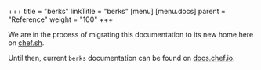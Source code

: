 +++
title = "berks"
linkTitle = "berks"
[menu]
  [menu.docs]
    parent = "Reference"
    weight = "100"
+++

We are in the process of migrating this documentation to its new home here on [chef.sh](/).

Until then, current `berks` documentation can be found on [docs.chef.io](https://docs.chef.io/berkshelf.html).
